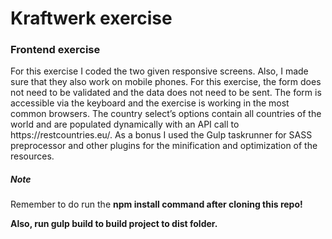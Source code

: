 <h1>Kraftwerk exercise</h1>
<h3>Frontend exercise</h3>
<p>For this exercise I coded the two given responsive screens. Also, I made sure that they also work on mobile phones. For this exercise, the form does not need to be validated and the data does not need to be sent. The form is accessible via the keyboard and the exercise is working in the most common browsers. The country select’s options contain all countries of the world and are populated dynamically with an API call to https://restcountries.eu/. As a bonus I used the Gulp taskrunner for SASS preprocessor and other plugins for the minification and optimization of the resources.</p>
<h5>Note</h5>
<p>Remember to do run the <strong>npm install</srtong> command after cloning this repo!</p>
<p>Also, run <strong>gulp build</strong> to build project to dist folder.</p>
